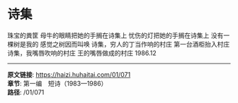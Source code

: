 # 诗集

珠宝的粪筐
母牛的眼睛把她的手搁在诗集上
忧伤的灯把她的手搁在诗集上
没有一棵树是我的
感觉之树因而叫唤
诗集，穷人的丁当作响的村庄
第一台酒柜抬入村庄
诗集，我嘴唇吹响的村庄
王的嘴唇做成的村庄
1986.12

---

**原文链接**: https://haizi.huhaitai.com/01/071  
**章节**: 第一编　短诗（1983—1986）  
**路径**: /01/071
